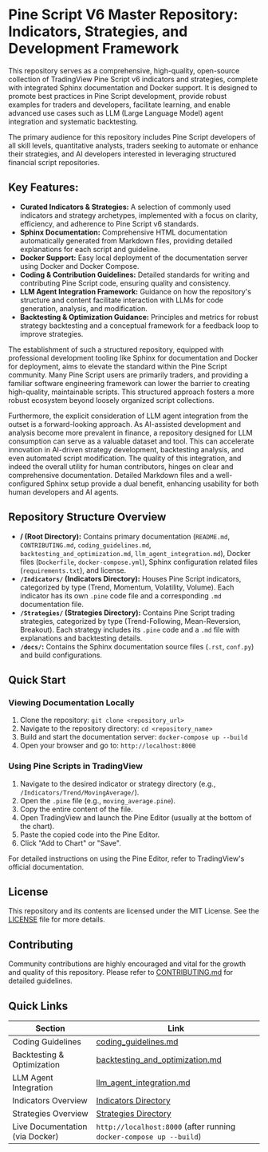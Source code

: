 # Pine Script V6 Master Repository: Indicators, Strategies, and Development Framework

This repository serves as a comprehensive, high-quality, open-source collection of TradingView Pine Script v6 indicators and strategies, complete with integrated Sphinx documentation and Docker support. It is designed to promote best practices in Pine Script development, provide robust examples for traders and developers, facilitate learning, and enable advanced use cases such as LLM (Large Language Model) agent integration and systematic backtesting.

The primary audience for this repository includes Pine Script developers of all skill levels, quantitative analysts, traders seeking to automate or enhance their strategies, and AI developers interested in leveraging structured financial script repositories.

## Key Features:

*   **Curated Indicators & Strategies:** A selection of commonly used indicators and strategy archetypes, implemented with a focus on clarity, efficiency, and adherence to Pine Script v6 standards.
*   **Sphinx Documentation:** Comprehensive HTML documentation automatically generated from Markdown files, providing detailed explanations for each script and guideline.
*   **Docker Support:** Easy local deployment of the documentation server using Docker and Docker Compose.
*   **Coding & Contribution Guidelines:** Detailed standards for writing and contributing Pine Script code, ensuring quality and consistency.
*   **LLM Agent Integration Framework:** Guidance on how the repository's structure and content facilitate interaction with LLMs for code generation, analysis, and modification.
*   **Backtesting & Optimization Guidance:** Principles and metrics for robust strategy backtesting and a conceptual framework for a feedback loop to improve strategies.

The establishment of such a structured repository, equipped with professional development tooling like Sphinx for documentation and Docker for deployment, aims to elevate the standard within the Pine Script community. Many Pine Script users are primarily traders, and providing a familiar software engineering framework can lower the barrier to creating high-quality, maintainable scripts. This structured approach fosters a more robust ecosystem beyond loosely organized script collections.

Furthermore, the explicit consideration of LLM agent integration from the outset is a forward-looking approach. As AI-assisted development and analysis become more prevalent in finance, a repository designed for LLM consumption can serve as a valuable dataset and tool. This can accelerate innovation in AI-driven strategy development, backtesting analysis, and even automated script modification. The quality of this integration, and indeed the overall utility for human contributors, hinges on clear and comprehensive documentation. Detailed Markdown files and a well-configured Sphinx setup provide a dual benefit, enhancing usability for both human developers and AI agents.

## Repository Structure Overview

*   **/ (Root Directory):** Contains primary documentation (`README.md`, `CONTRIBUTING.md`, `coding_guidelines.md`, `backtesting_and_optimization.md`, `llm_agent_integration.md`), Docker files (`Dockerfile`, `docker-compose.yml`), Sphinx configuration related files (`requirements.txt`), and license.
*   **`/Indicators/` (Indicators Directory):** Houses Pine Script indicators, categorized by type (Trend, Momentum, Volatility, Volume). Each indicator has its own `.pine` code file and a corresponding `.md` documentation file.
*   **`/Strategies/` (Strategies Directory):** Contains Pine Script trading strategies, categorized by type (Trend-Following, Mean-Reversion, Breakout). Each strategy includes its `.pine` code and a `.md` file with explanations and backtesting details.
*   **`/docs/`:** Contains the Sphinx documentation source files (`.rst`, `conf.py`) and build configurations.

## Quick Start

### Viewing Documentation Locally

1.  Clone the repository: `git clone <repository_url>`
2.  Navigate to the repository directory: `cd <repository_name>`
3.  Build and start the documentation server: `docker-compose up --build`
4.  Open your browser and go to: `http://localhost:8000`

### Using Pine Scripts in TradingView

1.  Navigate to the desired indicator or strategy directory (e.g., `/Indicators/Trend/MovingAverage/`).
2.  Open the `.pine` file (e.g., `moving_average.pine`).
3.  Copy the entire content of the file.
4.  Open TradingView and launch the Pine Editor (usually at the bottom of the chart).
5.  Paste the copied code into the Pine Editor.
6.  Click "Add to Chart" or "Save".

For detailed instructions on using the Pine Editor, refer to TradingView's official documentation.

## License

This repository and its contents are licensed under the MIT License. See the [LICENSE](LICENSE) file for more details.

## Contributing

Community contributions are highly encouraged and vital for the growth and quality of this repository. Please refer to [CONTRIBUTING.md](CONTRIBUTING.md) for detailed guidelines.

## Quick Links

| Section                        | Link                                                                          |
| ------------------------------ | ----------------------------------------------------------------------------- |
| Coding Guidelines              | [coding_guidelines.md](coding_guidelines.md)                                 |
| Backtesting & Optimization     | [backtesting_and_optimization.md](backtesting_and_optimization.md)         |
| LLM Agent Integration          | [llm_agent_integration.md](llm_agent_integration.md)                         |
| Indicators Overview            | [Indicators Directory](#indicators-directory)                                 |
| Strategies Overview            | [Strategies Directory](#strategies-directory)                                 |
| Live Documentation (via Docker)| `http://localhost:8000` (after running `docker-compose up --build`)
